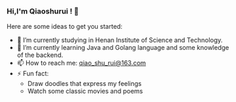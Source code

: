 ### Hi,I'm Qiaoshurui ! 👋

Here are some ideas to get you started:

- 🔭 I’m currently studying in Henan Institute of Science and Technology.
- 🌱 I’m currently learning Java and Golang language and some knowledge of the backend.
- 📫 How to reach me: qiao_shu_rui@163.com
- ⚡ Fun fact: 
    - Draw doodles that express my feelings
    - Watch some classic movies and poems

